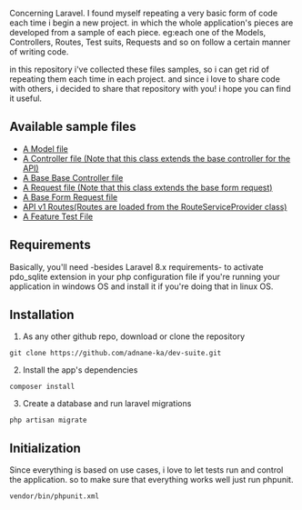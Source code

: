 Concerning Laravel. I found myself repeating a very basic form of code each time i begin a new project. in which the whole application's pieces are developed from a sample of each piece. eg:each one of the Models, Controllers, Routes, Test suits, Requests and so on follow a certain manner of writing code.

in this repository i've collected these files samples, so i can get rid of repeating them each time in each project. and since i love to share code with others, i decided to share that repository with you! i hope you can find it useful.  


## Available sample files 
- [A Model file](app/Models/Sample.php)
- [A Controller file (Note that this class extends the base controller for the API)](app/Http/Controllers/Api/SampleController.php)
- [A Base Base Controller file](app/Http/Controllers/ApiController.php)
- [A Request file (Note that this class extends the base form request)](app/Http/Requests/SampleRequest.php)
- [A Base Form Request file](app/Http/Requests/CustomFormRequest.php)
- [API v1 Routes(Routes are loaded from the RouteServiceProvider class)](routes/api/v1.php)
- [A Feature Test File](tests/Feature/SampleTest.php) 

## Requirements
Basically, you'll need -besides Laravel 8.x requirements- to activate pdo_sqlite extension in your php configuration file if you're running your application in windows OS and install it if you're doing that in linux OS. 

## Installation 
1. As any other github repo, download or clone the repository 

```
git clone https://github.com/adnane-ka/dev-suite.git
```
2. Install the app's dependencies

```
composer install
```

3. Create a database and run laravel migrations 

```
php artisan migrate
```

## Initialization
Since everything is based on use cases, i love to let tests run and control the application. so to make sure that everything works well just run phpunit.

```
vendor/bin/phpunit.xml
```
